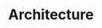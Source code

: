 ---
title: Architecture
menu:
  sidebar:
    name: Architecture
    identifier: architecture
    weight: 200
---